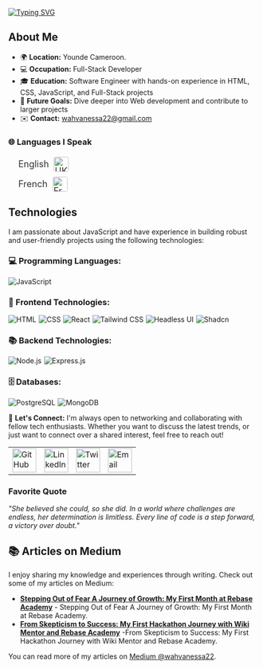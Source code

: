 [![Typing SVG](https://readme-typing-svg.herokuapp.com?font=Fira+Code&weight=700&size=30&pause=1000&vCenter=true&width=435&lines=Hi%2C+I'm+Wah+%F0%9F%91%8B;Hi%2C+I'm+Wah+%F0%9F%91%8A;Hi%2C+I'm+Wah+%F0%9F%91%8B;Hi%2C+I'm+Wah+%F0%9F%91%8A)](https://git.io/typing-svg)

## About Me

- 🌍 **Location:** Younde Cameroon.
- 💻 **Occupation:** Full-Stack Developer
- 🎓 **Education:** Software Engineer with hands-on experience in HTML, CSS, JavaScript, and Full-Stack projects
- 🎯 **Future Goals:** Dive deeper into Web development and contribute to larger projects
- ✉️ **Contact:** [wahvanessa22@gmail.com](mailto:wahvanessa22@gmail.com@gmail.com)


### 🌐 Languages I Speak

<ul style="list-style-type: none; padding: 0; margin: 20px; max-width: 300px;">
    <li style="display: flex; align-items: center; margin-bottom: 10px; font-size: 18px; color: #333;">
    English 
    <img src="https://github.com/user-attachments/assets/ba774379-3bf6-4184-8bad-1132a6e0971a"
         alt="UK Flag" 
         width="30px" 
         style="margin-left: 10px; border-radius: 4px; transition: transform 0.3s;">
</li>
    <li style="display: flex; align-items: center; margin-bottom: 10px; font-size: 18px; color: #333;">
    French 
    <img src="https://github.com/user-attachments/assets/5734d337-454e-414c-8074-77bcc4b8a01d"
         alt="French Flag" 
         width="30px" 
         style="margin-left: 10px; border-radius: 4px; transition: transform 0.3s;">         
    </li>
</ul>

## Technologies

I am passionate about JavaScript and have experience in building robust and user-friendly projects using the following technologies:

### 💻 Programming Languages:

<div style="display: flex; flex-wrap: wrap; gap: 5px;">
    <img src="https://img.shields.io/badge/JavaScript-%23323330.svg?style=for-the-badge&logo=javascript&logoColor=%23F7DF1E"
        alt="JavaScript">
</div>

### 🎨 Frontend Technologies:

<div style="display: flex; flex-wrap: wrap; gap: 5px;">
    <img src="https://img.shields.io/badge/HTML-%23F06529.svg?style=for-the-badge&logo=html5&logoColor=white"
        alt="HTML">
    <img src="https://img.shields.io/badge/CSS-%231572B6.svg?style=for-the-badge&logo=css3&logoColor=white" alt="CSS">
     <img src="https://img.shields.io/badge/React-%2320232A.svg?style=for-the-badge&logo=react&logoColor=%2361DAFB"
        alt="React">
    <img src="https://img.shields.io/badge/Tailwind_CSS-%2338B2AC.svg?style=for-the-badge&logo=tailwind-css&logoColor=white"
        alt="Tailwind CSS">
    <img src="https://img.shields.io/badge/Headless_UI-%23437bff.svg?style=for-the-badge&logo=javascript&logoColor=white"
        alt="Headless UI">
  <img src="https://img.shields.io/badge/Shadcn-black.svg?style=for-the-badge&logo=tailwindcss&logoColor=white" 
       alt="Shadcn">
</div>



### 📚 Backend Technologies:

<div style="display: flex; flex-wrap: wrap; gap: 5px;">
    <img src="https://img.shields.io/badge/Node.js-%2343853D.svg?style=for-the-badge&logo=node.js&logoColor=white"
        alt="Node.js">
    <img src="https://img.shields.io/badge/Express.js-%23000000.svg?style=for-the-badge&logo=express&logoColor=white"
        alt="Express.js">
</div>

### 🗄️ Databases:
<div style="display: flex; flex-wrap: wrap; gap: 5px;">
    <img src="https://img.shields.io/badge/PostgreSQL-%23316192.svg?style=for-the-badge&logo=postgresql&logoColor=white"
        alt="PostgreSQL">
    <img src="https://img.shields.io/badge/MongoDB-%2347A248.svg?style=for-the-badge&logo=mongodb&logoColor=white" 
        alt="MongoDB">
</div>

🤝 **Let's Connect:**
I'm always open to networking and collaborating with fellow tech enthusiasts. Whether you want to discuss the latest trends, or just want to connect over a shared interest, feel free to reach out!

<table>
    <tr>
        <td>
            <a href="https://github.com/Vanessa082">
                <img src="https://raw.githubusercontent.com/rahuldkjain/github-profile-readme-generator/master/src/images/icons/Social/github.svg"
                    height="48" width="48" alt="GitHub" />
            </a>
        </td>
        <td>
            <a href="https://www.linkedin.com/in/wah-vanessa/">
                <img src="https://github.com/gayanvoice/github-active-users-monitor/blob/master/public/images/icons/linkedin.svg"
                    height="48" width="48" alt="LinkedIn" />
            </a>
        </td>    
<!--             <a href="https://wa.me/qr/yourwhatsappnumber">
                <img src="https://github.com/gayanvoice/github-active-users-monitor/blob/master/public/images/icons/whatsapp.svg"
                    height="48" width="48" alt="WhatsApp" />
            </a> -->
<!--         </td> -->
        <td>
            <a href="https://x.com/wah_vanessa">
                <img src="https://img.shields.io/badge/X-000000?style=for-the-badge&logo=x&logoColor=white" height="48"
                    width="48" alt="Twitter" />
            </a>
        </td>
        <td>
            <a href="mailto:wahvanessa22@gmail.com">
                <img src="https://github.com/gayanvoice/github-active-users-monitor/blob/master/public/images/icons/gmail.svg"
                    height="48" width="48" alt="Email" />
            </a>
        </td>
    </tr>
</table>

### Favorite Quote

_"She believed she could, so she did. In a world where challenges are endless, her determination is limitless. Every line of code is a step forward, a victory over doubt."_

## 📚 Articles on Medium

I enjoy sharing my knowledge and experiences through writing. Check out some of my articles on Medium:

- **[Stepping Out of Fear A Journey of Growth: My First Month at Rebase Academy](https://medium.com/@wahvanessa22/stepping-out-of-fear-a-journey-of-growth-my-first-month-at-rebase-academy-384c5f9cfabe)** - Stepping Out of Fear A Journey of Growth: My First Month at Rebase Academy.
- **[From Skepticism to Success: My First Hackathon Journey with Wiki Mentor and Rebase Academy](https://medium.com/@wahvanessa22/from-skepticism-to-success-my-first-hackathon-journey-with-wiki-mentor-and-rebase-academy-45f9bfde5390)** -From Skepticism to Success: My First Hackathon Journey with Wiki Mentor and Rebase Academy.

You can read more of my articles on [Medium @wahvanessa22](https://medium.com/@wahvanessa22).
